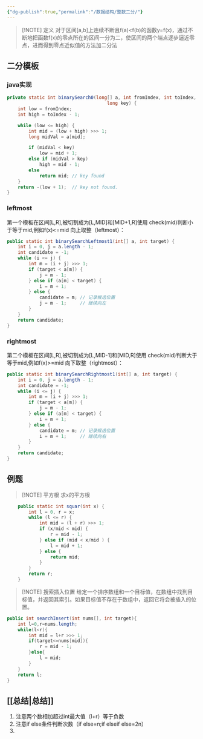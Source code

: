 ```yaml
---
{"dg-publish":true,"permalink":"/数据结构/整数二分/"}
---
```



> [!NOTE] 定义
> 对于区间[a,b]上连续不断且f(a)<f(b)的函数y=f(x)，通过不断地把函数f(x)的零点所在的区间一分为二，使区间的两个端点逐步逼近零点，进而得到零点近似值的方法加二分法

## 二分模板

### java实现

```java
private static int binarySearch0(long[] a, int fromIndex, int toIndex,
                                     long key) {
    int low = fromIndex;
    int high = toIndex - 1;

    while (low <= high) {
        int mid = (low + high) >>> 1;
        long midVal = a[mid];

        if (midVal < key)
            low = mid + 1;
        else if (midVal > key)
            high = mid - 1;
        else
            return mid; // key found
    }
    return -(low + 1);  // key not found.
}
```

### leftmost
第一个模板在区间[L,R],被切割成为[L,MID]和[MID+1,R]使用
check(mid)判断小于等于mid,例如f(x)<=mid
向上取整（leftmost）：
```java
public static int binarySearchLeftmost1(int[] a, int target) {
    int i = 0, j = a.length - 1;
    int candidate = -1;
    while (i <= j) {
        int m = (i + j) >>> 1;
        if (target < a[m]) {
            j = m - 1;
        } else if (a[m] < target) {
            i = m + 1;
        } else {
            candidate = m; // 记录候选位置
            j = m - 1;     // 继续向左
        }
    }
    return candidate;
}
```

### rightmost
第二个模板在区间[L,R],被切割成为[L,MID-1]和[MID,R]使用
check(mid)判断大于等于mid,例如f(x)>=mid
向下取整（rightmost）：
```java
public static int binarySearchRightmost1(int[] a, int target) {
    int i = 0, j = a.length - 1;
    int candidate = -1;
    while (i <= j) {
        int m = (i + j) >>> 1;
        if (target < a[m]) {
            j = m - 1;
        } else if (a[m] < target) {
            i = m + 1;
        } else {
            candidate = m; // 记录候选位置
            i = m + 1;	   // 继续向右
        }
    }
    return candidate;
}
```

## 例题

> [!NOTE] 平方根
> 求x的平方根


```java
    public static int squar(int x) {
        int l = 0, r = x;
        while (l <= r) {
            int mid = (l + r) >>> 1;
            if (x/mid < mid) {
                r = mid - 1;
            } else if (mid < x/mid ) {
                l = mid + 1;
            } else {
                return mid;
            }
        }
        return r;
    }
```



> [!NOTE] 搜索插入位置
> 给定一个排序数组和一个目标值，在数组中找到目标值，并返回其索引。如果目标值不存在于数组中，返回它将会被插入的位置。

```java
public int searchInsert(int nums[], int target){
	int l=0,r=nums.length;
	while(l<r){
		int mid = l+r >>> 1;
		if(target<=nums[mid]){
			r = mid - 1;
		}else{
			l = mid;
		}
	}
	return l;
}

```




## [[总结\|总结]]

1. 注意两个数相加超过int最大值（l+r）等于负数
2. 注意if else条件判断次数（if else=n;if elseif else=2n）
3. 